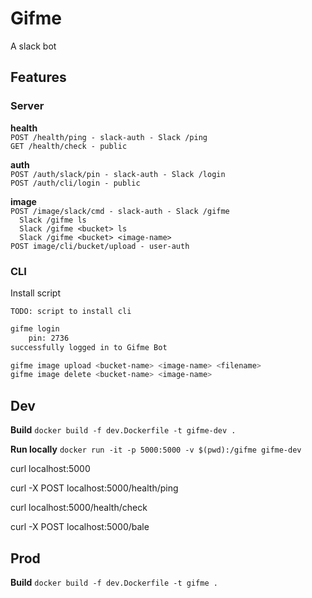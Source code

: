 # Gifme

A slack bot

## Features

### Server

**health**   
`POST /health/ping - slack-auth - Slack /ping`   
`GET /health/check - public`  

**auth**  
`POST /auth/slack/pin - slack-auth - Slack /login`  
`POST /auth/cli/login - public`  

**image**  
`POST /image/slack/cmd - slack-auth - Slack /gifme`  
`  Slack /gifme ls`  
`  Slack /gifme <bucket> ls`  
`  Slack /gifme <bucket> <image-name>`  
`POST image/cli/bucket/upload - user-auth`  

### CLI

Install script

`TODO: script to install cli`

```sh
gifme login
    pin: 2736
successfully logged in to Gifme Bot

gifme image upload <bucket-name> <image-name> <filename>
gifme image delete <bucket-name> <image-name>
```

## Dev

__Build__
`docker build -f dev.Dockerfile -t gifme-dev .`

__Run locally__
`docker run -it -p 5000:5000 -v $(pwd):/gifme gifme-dev`

curl localhost:5000

curl -X POST localhost:5000/health/ping

curl localhost:5000/health/check

curl -X POST localhost:5000/bale

## Prod

__Build__
`docker build -f dev.Dockerfile -t gifme .`
